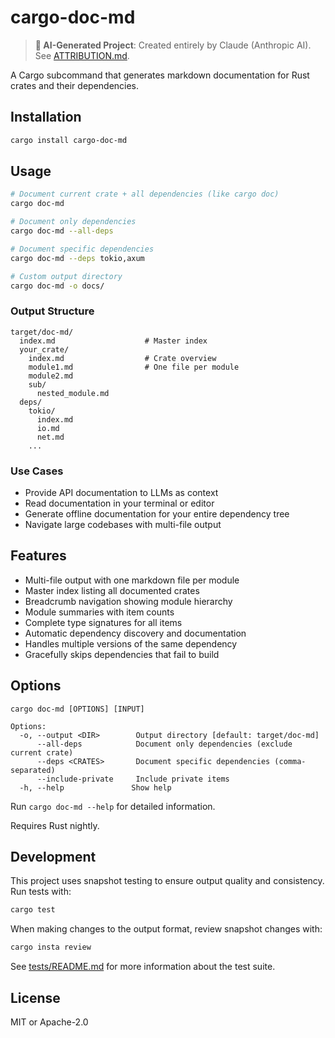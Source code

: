 # cargo-doc-md

> **🤖 AI-Generated Project**: Created entirely by Claude (Anthropic AI). See [ATTRIBUTION.md](ATTRIBUTION.md).

A Cargo subcommand that generates markdown documentation for Rust crates and their dependencies.

## Installation

```bash
cargo install cargo-doc-md
```

## Usage

```bash
# Document current crate + all dependencies (like cargo doc)
cargo doc-md

# Document only dependencies
cargo doc-md --all-deps

# Document specific dependencies
cargo doc-md --deps tokio,axum

# Custom output directory
cargo doc-md -o docs/
```

### Output Structure

```
target/doc-md/
  index.md                    # Master index
  your_crate/
    index.md                  # Crate overview
    module1.md                # One file per module
    module2.md
    sub/
      nested_module.md
  deps/
    tokio/
      index.md
      io.md
      net.md
    ...
```

### Use Cases

- Provide API documentation to LLMs as context
- Read documentation in your terminal or editor
- Generate offline documentation for your entire dependency tree
- Navigate large codebases with multi-file output

## Features

- Multi-file output with one markdown file per module
- Master index listing all documented crates
- Breadcrumb navigation showing module hierarchy
- Module summaries with item counts
- Complete type signatures for all items
- Automatic dependency discovery and documentation
- Handles multiple versions of the same dependency
- Gracefully skips dependencies that fail to build

## Options

```
cargo doc-md [OPTIONS] [INPUT]

Options:
  -o, --output <DIR>        Output directory [default: target/doc-md]
      --all-deps            Document only dependencies (exclude current crate)
      --deps <CRATES>       Document specific dependencies (comma-separated)
      --include-private     Include private items
  -h, --help               Show help
```

Run `cargo doc-md --help` for detailed information.

Requires Rust nightly.

## Development

This project uses snapshot testing to ensure output quality and consistency. Run tests with:

```bash
cargo test
```

When making changes to the output format, review snapshot changes with:

```bash
cargo insta review
```

See [tests/README.md](tests/README.md) for more information about the test suite.

## License

MIT or Apache-2.0
